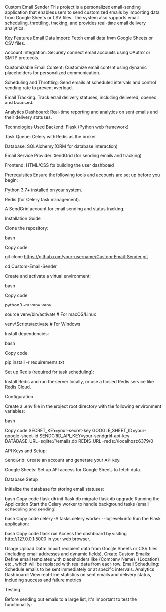 Custom Email Sender
This project is a personalized email-sending application that enables users to send customized emails by importing data from Google Sheets or CSV files. The system also supports email scheduling, throttling, tracking, and provides real-time email delivery analytics.

Key Features
Email Data Import: Fetch email data from Google Sheets or CSV files.

Account Integration: Securely connect email accounts using OAuth2 or SMTP protocols.

Customizable Email Content: Customize email content using dynamic placeholders for personalized communication.

Scheduling and Throttling: Send emails at scheduled intervals and control sending rate to prevent overload.

Email Tracking: Track email delivery statuses, including delivered, opened, and bounced.

Analytics Dashboard: Real-time reporting and analytics on sent emails and their delivery statuses.

Technologies Used
Backend: Flask (Python web framework)

Task Queue: Celery with Redis as the broker

Database: SQLAlchemy (ORM for database interaction)

Email Service Provider: SendGrid (for sending emails and tracking)

Frontend: HTML/CSS for building the user dashboard

Prerequisites
Ensure the following tools and accounts are set up before you begin:

Python 3.7+ installed on your system.

Redis (for Celery task management).

A SendGrid account for email sending and status tracking.

Installation Guide

Clone the repository:

bash

Copy code

git clone https://github.com/your-username/Custom-Email-Sender.git

cd Custom-Email-Sender

Create and activate a virtual environment:

bash

Copy code

python3 -m venv venv

source venv/bin/activate  # For macOS/Linux

venv\Scripts\activate     # For Windows

Install dependencies:

bash

Copy code

pip install -r requirements.txt

Set up Redis (required for task scheduling):

Install Redis and run the server locally, or use a hosted Redis service like Redis Cloud.

Configuration

Create a .env file in the project root directory with the following environment variables:

bash

Copy code
SECRET_KEY=your-secret-key
GOOGLE_SHEET_ID=your-google-sheet-id
SENDGRID_API_KEY=your-sendgrid-api-key
DATABASE_URL=sqlite:///emails.db
REDIS_URL=redis://localhost:6379/0

API Keys and Setup:

SendGrid: Create an account and generate your API key.

Google Sheets: Set up API access for Google Sheets to fetch data.

Database Setup

Initialize the database for storing email statuses:


bash
Copy code
flask db init
flask db migrate
flask db upgrade
Running the Application
Start the Celery worker to handle background tasks (email scheduling and sending):

bash
Copy code
celery -A tasks.celery worker --loglevel=info
Run the Flask application:

bash
Copy code
flask run
Access the dashboard by visiting http://127.0.0.1:5000 in your web browser.

Usage
Upload Data: Import recipient data from Google Sheets or CSV files (including email addresses and dynamic fields).
Create Custom Emails: Define email templates with placeholders like {Company Name}, {Location}, etc., which will be replaced with real data from each row.
Email Scheduling: Schedule emails to be sent immediately or at specific intervals.
Analytics Dashboard: View real-time statistics on sent emails and delivery status, including success and failure metrics

Testing

Before sending out emails to a large list, it's important to test the functionality:

